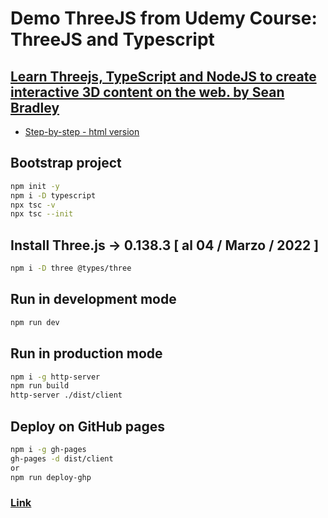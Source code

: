 # Demo ThreeJS from Udemy Course: ThreeJS and Typescript

## [Learn Threejs, TypeScript and NodeJS to create interactive 3D content on the web. by Sean Bradley](https://www.udemy.com/course/threejs-tutorials/)

- [Step-by-step - html version](https://sbcode.net/threejs/)

## Bootstrap project

```bash
npm init -y
npm i -D typescript
npx tsc -v
npx tsc --init
```

## Install Three.js -> 0.138.3 [ al 04 / Marzo / 2022 ]

```bash
npm i -D three @types/three
```

## Run in development mode

```bash
npm run dev
```

## Run in production mode

```bash
npm i -g http-server
npm run build
http-server ./dist/client
```

## Deploy on GitHub pages

```bash
npm i -g gh-pages
gh-pages -d dist/client
or
npm run deploy-ghp
```

### [Link](https://frizio.github.io/demo-threejs-ts/index.html)
